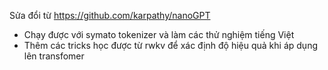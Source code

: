 Sửa đổi từ https://github.com/karpathy/nanoGPT
- Chạy được với symato tokenizer và làm các thử nghiệm tiếng Việt
- Thêm các tricks học được từ rwkv để xác định độ hiệu quả khi áp dụng lên transfomer
